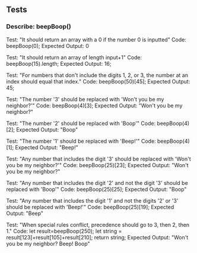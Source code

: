## Tests
### Describe: beepBoop()

Test: "It should return an array with a 0 if the number 0 is inputted"
Code: beepBoop(0);
Expected Output: 0

Test: "It should return an array of length input+1"
Code: beepBoop(15).length;
Expected Output: 16;

Test: "For numbers that don't include the digits 1, 2, or 3, the number at an index should equal that index."
Code: beepBoop(50)[45];
Expected Output: 45;

Test: "The number '3' should be replaced with 'Won't you be my neighbor?'"
Code: beepBoop(4)[3];
Expected Output: "Won't you be my neighbor?"

Test: "The number '2' should be replaced with 'Boop'"
Code: beepBoop(4)[2];
Expected Output: "Boop"

Test: "The number '1' should be replaced with 'Beep!'"
Code: beepBoop(4)[1];
Expected Output: "Beep!"

Test: "Any number that includes the digit '3' should be replaced with 'Won't you be my neighbor?'"
Code: beepBoop(25)[23];
Expected Output: "Won't you be my neighbor?"

Test: "Any number that includes the digit '2' and not the digit '3' should be replaced with 'Boop'"
Code: beepBoop(25)[25];
Expected Output: "Boop"

Test: "Any number that includes the digit '1' and not the digits '2' or '3' should be replaced with 'Beep!'"
Code: beepBoop(25)[19];
Expected Output: "Beep"

Test: "When special rules conflict, precedence should go to 3, then 2, then 1."
Code: let result=beepBoop(250);
let string = result[123]+result[105]+result[210];
return string;
Expected Output: "Won't you be my neighbor? Beep! Boop"
